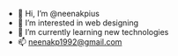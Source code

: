 - 👋 Hi, I’m @neenakpius
- 👀 I’m interested in web designing
- 🌱 I’m currently learning new technologies
- 📫 neenakp1992@gmail.com

<!---
neenakp/neenakp is a ✨ special ✨ repository because its `README.md` (this file) appears on your GitHub profile.
You can click the Preview link to take a look at your changes.
--->
